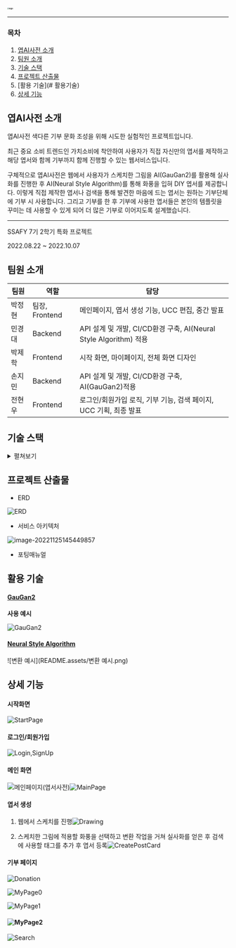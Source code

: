 ### <img src="README.assets/logo.png" alt="logo" style="zoom: 25%;" />

---------------

### 목차

1. [엽AI사전 소개](#엽AI사전-소개)
2. [팀원 소개](#팀원-소개)
4. [기술 스택](#기술-스택)
5. [프로젝트 산출물](#프로젝트-산출물)
6. [활용 기술](# 활용기술)
7. [상세 기능](#상세-기능)

## 엽AI사전 소개

엽AI사전 색다른 기부 문화 조성을 위해 시도한 실험적인 프로젝트입니다.

최근 중요 소비 트렌드인 가치소비에 착안하여 사용자가 직접 자신만의 엽서를 제작하고 해당 엽서와 함께 기부까지 함께 진행할 수 있는 웹서비스입니다.  

구체적으로 엽AI사전은 웹에서 사용자가 스케치한 그림을 AI(GauGan2)를 활용해 실사화를 진행한 후 AI(Neural Style Algorithm)를 통해 화풍을 입혀 DIY 엽서를 제공합니다. 이렇게 직접 제작한 엽서나 검색을 통해 발견한 마음에 드는 엽서는 원하는 기부단체에 기부 시 사용합니다. 그리고 기부를 한 후 기부에 사용한 엽서들은 본인의 템플릿을 꾸미는 데 사용할 수 있게 되어 더 많은 기부로 이어지도록 설계했습니다.

--------

SSAFY 7기 2학기 특화 프로젝트

2022.08.22 ~ 2022.10.07

## 팀원 소개

| 팀원   | 역할           | 담당                                                         |
| ------ | -------------- | ------------------------------------------------------------ |
| 박정현 | 팀장, Frontend | 메인페이지, 엽서 생성 기능, UCC 편집, 중간 발표              |
| 민경대 | Backend        | API 설계 및 개발, CI/CD환경 구축, AI(Neural Style Algorithm) 적용 |
| 박제학 | Frontend       | 시작 화면, 마이페이지, 전체 화면 디자인                      |
| 손지민 | Backend        | API 설계 및 개발, CI/CD환경 구축, AI(GauGan2)적용            |
| 전현우 | Frontend       | 로그인/회원가입 로직, 기부 기능, 검색 페이지, UCC 기획, 최종 발표 |

## 기술 스택

<details>
<summary>펼쳐보기</summary>
<div markdown="1">
 <img src="./엽AI사전.assets/기술스택.png" alt="기술스택" />
</div>
</details>

## 프로젝트 산출물

- ERD

![ERD](README.assets/ERD.png)

- 서비스 아키텍처

![image-20221125145449857](README.assets/image-20221125145449857.png)

- 포팅매뉴얼

## 활용 기술

#### [GauGan2](http://gaugan.org/gaugan2/)

**사용 예시**

![GauGan2](README.assets/GauGan2.png)

#### [Neural Style Algorithm](https://github.com/jcjohnson/neural-style)

![변환 예시](README.assets/변환 예시.png)

## 상세 기능

#### 시작화면

![StartPage](README.assets/StartPage.gif)

#### 로그인/회원가입

![Login,SignUp](README.assets/Login,SignUp.gif)

#### 메인 화면

![메인페이지(엽서사전)](README.assets/메인페이지(엽서사전).png)![MainPage](README.assets/MainPage.png)

#### 엽서 생성

1. 웹에서 스케치를 진행![Drawing](README.assets/Drawing.gif)

2. 스케치한 그림에 적용할 화풍을 선택하고 변환 작업을 거쳐 실사화를 얻은 후 검색에 사용할 태그를 추가 후 엽서 등록![CreatePostCard](README.assets/CreatePostCard.gif)

#### 기부 페이지

![Donation](README.assets/Donation.gif)

![MyPage0](README.assets/MyPage0.png)

![MyPage1](README.assets/MyPage1.png)

#### ![MyPage2](README.assets/MyPage2.png)

![Search](README.assets/Search.png)
